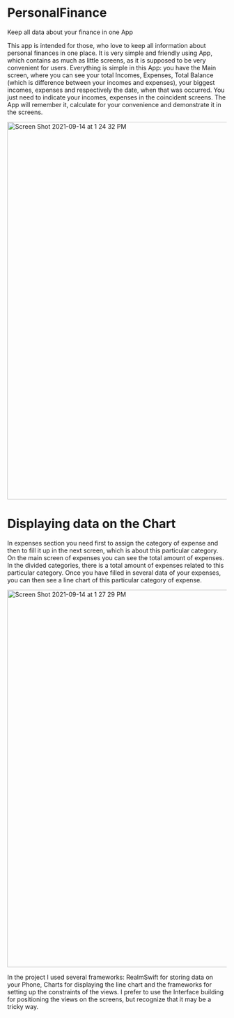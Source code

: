 # PersonalFinance
Keep all data about your finance in one App

This app is intended for those, who love to keep all information about personal finances in one place. It is very simple and friendly using App, which contains as much as little screens, as it is supposed to be very convenient for users. Everything is simple in this App: you have the Main screen, where you can see your total Incomes, Expenses, Total Balance (which is difference between your incomes and expenses), your biggest incomes, expenses and respectively the date, when that was occurred. You just need to indicate your incomes, expenses in the coincident screens. The App will remember it, calculate for your convenience and demonstrate it in the screens.

<img width="868" alt="Screen Shot 2021-09-14 at 1 24 32 PM" src="https://user-images.githubusercontent.com/78174628/133296407-e3500317-7c19-492d-ae2c-e9649fb11796.png">


# Displaying data on the Chart

 In expenses section you need first to assign the category of expense and then to fill it up in the next screen, which is about this particular category. On the main screen of expenses you can see the total amount of expenses. In the divided categories, there is a total amount of expenses related to this particular category. Once you have filled in several data of your expenses, you can then see a line chart of this particular category of expense.

<img width="868" alt="Screen Shot 2021-09-14 at 1 27 29 PM" src="https://user-images.githubusercontent.com/78174628/133297073-cb71f936-2d1b-4aa0-ae8b-341024286c52.png">

In the project I used several frameworks: RealmSwift for storing data on your Phone, Charts for displaying the line chart and the frameworks for setting up the constraints of the views. I prefer to use the Interface building for positioning the views on the screens, but recognize that it may be a tricky way.
